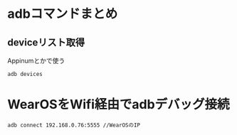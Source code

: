 # adbコマンドまとめ

## deviceリスト取得

Appinumとかで使う

```
adb devices
```

# WearOSをWifi経由でadbデバッグ接続

```
adb connect 192.168.0.76:5555 //WearOSのIP
```

